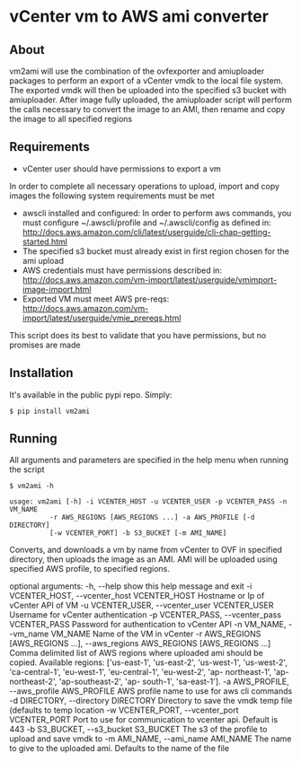 # vCenter vm to AWS ami converter

## About
vm2ami will use the combination of the ovfexporter and amiuploader packages to perform an export of a vCenter vmdk to
the local file system. The exported vmdk will then be uploaded into the specified s3 bucket with amiuploader. After
image fully uploaded, the amiuploader script will perform the calls necessary to convert the image to an AMI, then rename
and copy the image to all specified regions

## Requirements
- vCenter user should have permissions to export a vm

In order to complete all necessary operations to upload, import and copy images the following system requirements must be
met
- awscli installed and configured: In order to perform aws commands, you must configure ~/.awscli/profile
and ~/.awscli/config as defined in: http://docs.aws.amazon.com/cli/latest/userguide/cli-chap-getting-started.html
- The specified s3 bucket must already exist in first region chosen for the ami upload
- AWS credentials must have permissions described in: http://docs.aws.amazon.com/vm-import/latest/userguide/vmimport-image-import.html
- Exported VM must meet AWS pre-reqs: http://docs.aws.amazon.com/vm-import/latest/userguide/vmie_prereqs.html

This script does its best to validate that you have permissions, but no promises are made


## Installation
It's available in the public pypi repo. Simply:

```
$ pip install vm2ami
```


## Running
All arguments and parameters are specified in the help menu when running the script


    $ vm2ami -h
    
    usage: vm2ami [-h] -i VCENTER_HOST -u VCENTER_USER -p VCENTER_PASS -n VM_NAME
              -r AWS_REGIONS [AWS_REGIONS ...] -a AWS_PROFILE [-d DIRECTORY]
              [-w VCENTER_PORT] -b S3_BUCKET [-m AMI_NAME]

Converts, and downloads a vm by name from vCenter to OVF in specified
directory, then uploads the image as an AMI. AMI will be uploaded using
specified AWS profile, to specified regions.

optional arguments:
  -h, --help            show this help message and exit
  -i VCENTER_HOST, --vcenter_host VCENTER_HOST
                        Hostname or Ip of vCenter API of VM
  -u VCENTER_USER, --vcenter_user VCENTER_USER
                        Username for vCenter authentication
  -p VCENTER_PASS, --vcenter_pass VCENTER_PASS
                        Password for authentication to vCenter API
  -n VM_NAME, --vm_name VM_NAME
                        Name of the VM in vCenter
  -r AWS_REGIONS [AWS_REGIONS ...], --aws_regions AWS_REGIONS [AWS_REGIONS ...]
                        Comma delimited list of AWS regions where uploaded ami
                        should be copied. Available regions: ['us-east-1',
                        'us-east-2', 'us-west-1', 'us-west-2', 'ca-central-1',
                        'eu-west-1', 'eu-central-1', 'eu-west-2', 'ap-
                        northeast-1', 'ap-northeast-2', 'ap-southeast-2', 'ap-
                        south-1', 'sa-east-1'].
  -a AWS_PROFILE, --aws_profile AWS_PROFILE
                        AWS profile name to use for aws cli commands
  -d DIRECTORY, --directory DIRECTORY
                        Directory to save the vmdk temp file (defaults to temp
                        location
  -w VCENTER_PORT, --vcenter_port VCENTER_PORT
                        Port to use for communication to vcenter api. Default
                        is 443
  -b S3_BUCKET, --s3_bucket S3_BUCKET
                        The s3 of the profile to upload and save vmdk to
  -m AMI_NAME, --ami_name AMI_NAME
                        The name to give to the uploaded ami. Defaults to the
                        name of the file
